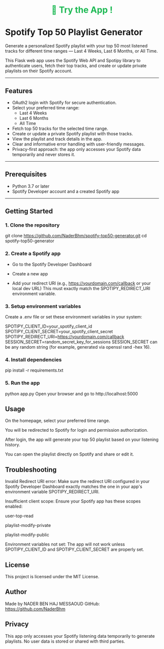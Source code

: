 <h1 align="center">
  <a href="https://5a2b6c95-1b4a-4f1c-9b24-1ceafa5dc2ad-00-2vvbioulhir05.spock.replit.dev" target="_blank" style="text-decoration: none; color: #1DB954;">
    🎵 Try the App !
  </a>
</h1>


# Spotify Top 50 Playlist Generator

Generate a personalized Spotify playlist with your top 50 most listened tracks for different time ranges — Last 4 Weeks, Last 6 Months, or All Time.

This Flask web app uses the Spotify Web API and Spotipy library to authenticate users, fetch their top tracks, and create or update private playlists on their Spotify account.

---

## Features

- OAuth2 login with Spotify for secure authentication.
- Select your preferred time range:  
  - Last 4 Weeks  
  - Last 6 Months  
  - All Time
- Fetch top 50 tracks for the selected time range.
- Create or update a private Spotify playlist with those tracks.
- View the playlist and track details in the app.
- Clear and informative error handling with user-friendly messages.
- Privacy-first approach: the app only accesses your Spotify data temporarily and never stores it.

---

## Prerequisites

- Python 3.7 or later
- Spotify Developer account and a created Spotify app

---

## Getting Started

### 1. Clone the repository

git clone https://github.com/NaderBhm/spotify-top50-generator.git
cd spotify-top50-generator

### 2. Create a Spotify app
* Go to the Spotify Developer Dashboard
* Create a new app

* Add your redirect URI (e.g., https://yourdomain.com/callback or your local dev URL)
This must exactly match the SPOTIPY_REDIRECT_URI environment variable.

### 3. Setup environment variables
Create a .env file or set these environment variables in your system:

SPOTIPY_CLIENT_ID=your_spotify_client_id
SPOTIPY_CLIENT_SECRET=your_spotify_client_secret
SPOTIPY_REDIRECT_URI=https://yourdomain.com/callback
SESSION_SECRET=random_secret_key_for_sessions
SESSION_SECRET can be any random string (for example, generated via openssl rand -hex 16).

### 4. Install dependencies
pip install -r requirements.txt
### 5. Run the app

python app.py
Open your browser and go to http://localhost:5000

## Usage
On the homepage, select your preferred time range.

You will be redirected to Spotify for login and permission authorization.

After login, the app will generate your top 50 playlist based on your listening history.

You can open the playlist directly on Spotify and share or edit it.

## Troubleshooting
Invalid Redirect URI error:
Make sure the redirect URI configured in your Spotify Developer Dashboard exactly matches the one in your app's environment variable SPOTIPY_REDIRECT_URI.

Insufficient client scope:
Ensure your Spotify app has these scopes enabled:

user-top-read

playlist-modify-private

playlist-modify-public

Environment variables not set:
The app will not work unless SPOTIPY_CLIENT_ID and SPOTIPY_CLIENT_SECRET are properly set.

## License
This project is licensed under the MIT License.

## Author
Made by NADER BEN HAJ MESSAOUD
GitHub: https://github.com/NaderBhm

## Privacy
This app only accesses your Spotify listening data temporarily to generate playlists. No user data is stored or shared with third parties.
